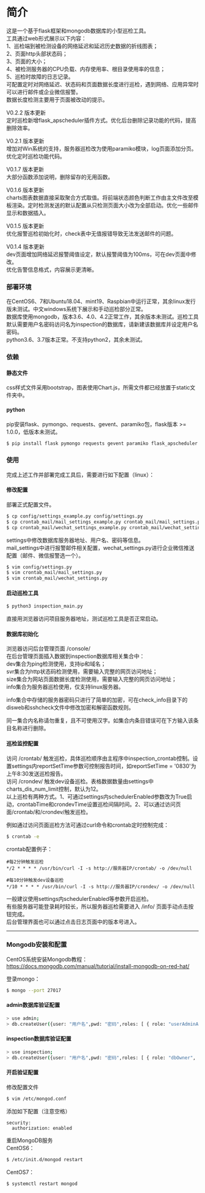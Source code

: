 简介  
====
这是一个基于flask框架和mongodb数据库的小型巡检工具。  
工具通过web形式展示以下内容：  
1、巡检端到被检测设备的网络延迟和延迟历史数据的折线图表；  
2、页面http头部状态码；  
3、页面的大小；  
4、被检测服务器的CPU负载、内存使用率、根目录使用率的信息；  
5、巡检时故障的日志记录。  
可配置定时对网络延迟、状态码和页面数据长度进行巡检，遇到网络、应用异常时可以进行邮件或企业微信报警。  
数据长度检测主要用于页面被改动的提示。  

V0.2.2 版本更新  
定时巡检新增flask_apscheduler插件方式。优化后台删除记录功能的代码，提高删除效率。  

V0.2.1 版本更新  
增加对Win系统的支持，服务器巡检改为使用paramiko模块，log页面添加分页。优化定时巡检功能代码。  

V0.1.7 版本更新  
大部分函数添加说明，删除留存的无用函数。

V0.1.6 版本更新  
charts图表数据直接采取聚合方式取值。将前端状态颜色判断工作由主文件改至模板渲染。定时检测发送的默认配置从只检测页面大小改为全部启动。优化一些邮件显示和数据插入。

V0.1.5 版本更新  
优化报警巡检初始化时，check表中无值报错导致无法发送邮件的问题。  
  
V0.1.4 版本更新  
dev页面增加网络延迟报警阈值设定，默认报警阈值为100ms，可在dev页面中修改。  
优化告警信息格式，内容展示更清晰。
### 部署环境  
在CentOS6、7和Ubuntu18.04、mint19、Raspbian中运行正常，其余linux发行版未测试。中文windows系统下展示和手动巡检部分正常。  
数据库使用mongodb，版本3.6、4.0、4.2正常工作，其余版本未测试。巡检工具默认需要用户名密码访问名为inspection的数据库，请新建该数据库并设定用户名密码。  
python3.6、3.7版本正常。不支持python2，其余未测试。  
  
### 依赖  
#### 静态文件  
css样式文件采用bootstrap，图表使用Chart.js，所需文件都已经放置于static文件夹中。  
  
#### python  
pip安装flask、pymongo、requests、gevent、paramiko包，flask版本 >= 1.0.0，低版本未测试。  
```sh
$ pip install flask pymongo requests gevent paramiko flask_apscheduler
```
  
### 使用
完成上述工作并部署完成工具后，需要进行如下配置（linux）：  
#### 修改配置
部署正式配置文件。  
```sh
$ cp config/settings_example.py config/settings.py
$ cp crontab_mail/mail_settings_example.py crontab_mail/mail_settings.py
$ cp crontab_mail/wechat_settings_example.py crontab_mail/wechat_settings.py
```
settings中修改数据库服务器地址、用户名、密码等信息。  
mail_settings中进行报警邮件相关配置，wechat_settings.py进行企业微信推送配置（邮件、微信报警选一个）。  
```sh
$ vim config/settings.py
$ vim crontab_mail/mail_settings.py
$ vim crontab_mail/wechat_settings.py
```
  
#### 启动巡检工具
```sh
$ python3 inspection_main.py
```
直接用浏览器访问项目服务器地址，测试巡检工具是否正常启动。
#### 数据库初始化
浏览器访问后台管理页面 /console/  
在后台管理页面插入数据到inspection数据库相关集合中：  
dev集合为ping检测使用，支持ip和域名；  
svr集合为http状态码检测使用，需要输入完整的网页访问地址；  
size集合为网站页面数据长度检测使用，需要输入完整的网页访问地址；  
info集合为服务器巡检使用，仅支持linux服务器。  
  
info集合中存储的服务器密码只进行了简单的加密，可在check_info目录下的disweb和sshcheck文件中修改加密和解密函数规则。  

同一集合内名称请勿重复，且不可使用汉字。如集合内条目错误可在下方输入该条目名称进行删除。  
  
#### 巡检监控配置
访问 /crontab/ 触发巡检，具体巡检顺序由主程序中inspection_crontab控制。设置settings内reportSetTime参数可控制报告时间，如reportSetTime = '0830'为上午8:30发送巡检报告。  
访问 /crondev/ 触发dev设备巡检。表格数据数量由settings中charts_dis_num_limit控制，默认为12。  
以上巡检有两种方式。1、可通过settings内schedulerEnabled参数改为True启动，crontabTime和crondevTime设置巡检间隔时间。2、可以通过访问页面/crontab/和/crondev/触发巡检。  
    
例如通过访问页面巡检方法可通过curl命令和crontab定时控制完成：  
```sh
$ crontab -e
```
crontab配置例子：  
```
#每2分钟触发巡检
*/2 * * * * /usr/bin/curl -I -s http://服务器IP/crontab/ -o /dev/null

#每10分钟触发dev设备巡检
*/10 * * * * /usr/bin/curl -I -s http://服务器IP/crondev/ -o /dev/null
```
一般建议使用settings内schedulerEnabled等参数开启巡检。  
有些服务器可能登录耗时较长，所以服务器巡检需要进入 /info/ 页面手动点击按钮完成。  
后台管理界面也可以通过点击日志页面中的版本号进入。    

----------------------------------------------------------------------------
### Mongodb安装和配置
CentOS系统安装Mongodb教程：
https://docs.mongodb.com/manual/tutorial/install-mongodb-on-red-hat/  

登录mongo：  
```sh
$ mongo --port 27017 
```

#### admin数据库验证配置
```sh
> use admin; 
> db.createUser({user: "用户名",pwd: "密码",roles: [ { role: "userAdminAnyDatabase", db: "admin" } ]}); 
```

#### inspection数据库验证配置
```sh
> use inspection; 
> db.createUser({user: "用户名",pwd: "密码",roles: [ { role: "dbOwner", db: "inspection" } ]}); 
```

#### 开启验证配置
修改配置文件  
```sh
$ vim /etc/mongod.conf 
```
添加如下配置（注意空格）  
```
security: 
  authorization: enabled 
```

重启MongoDB服务  
CentOS6：  
```sh
$ /etc/init.d/mongod restart 
```
CentOS7：  
```sh
$ systemctl restart mongod 
```
